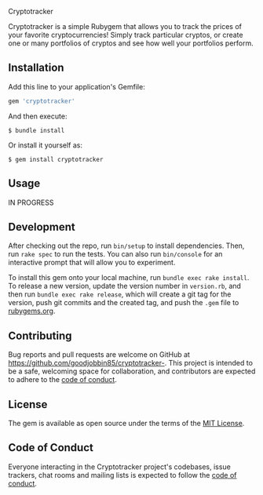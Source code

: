 Cryptotracker

Cryptotracker is a simple Rubygem that allows you to track the prices of your favorite cryptocurrencies! Simply track particular cryptos, or create one or many portfolios of cryptos and see how well your portfolios perform.                   

## Installation

Add this line to your application's Gemfile:

```ruby
gem 'cryptotracker'
```

And then execute:

    $ bundle install

Or install it yourself as:

    $ gem install cryptotracker

## Usage

IN PROGRESS

## Development

After checking out the repo, run `bin/setup` to install dependencies. Then, run `rake spec` to run the tests. You can also run `bin/console` for an interactive prompt that will allow you to experiment.

To install this gem onto your local machine, run `bundle exec rake install`. To release a new version, update the version number in `version.rb`, and then run `bundle exec rake release`, which will create a git tag for the version, push git commits and the created tag, and push the `.gem` file to [rubygems.org](https://rubygems.org).

## Contributing

Bug reports and pull requests are welcome on GitHub at https://github.com/goodjobbin85/cryptotracker-. This project is intended to be a safe, welcoming space for collaboration, and contributors are expected to adhere to the [code of conduct](https://github.com/goodjobbin85/cryptotracker-/blob/master/CODE_OF_CONDUCT.md).

## License

The gem is available as open source under the terms of the [MIT License](https://opensource.org/licenses/MIT).

## Code of Conduct

Everyone interacting in the Cryptotracker project's codebases, issue trackers, chat rooms and mailing lists is expected to follow the [code of conduct](https://github.com/goodjobbin85/cryptotracker-/blob/master/CODE_OF_CONDUCT.md).
